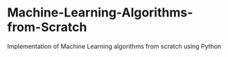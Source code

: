 # Machine-Learning-Algorithms-from-Scratch
Implementation of Machine Learning algorithms from scratch using Python
